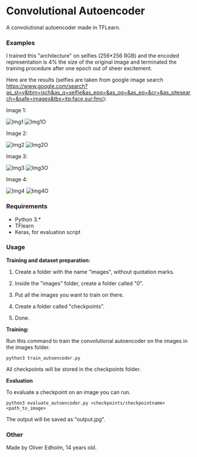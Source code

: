 # Convolutional Autoencoder
A convolutional autoencoder made in TFLearn.

### Examples
I trained this "architecture" on selfies (256*256 RGB) and the encoded representation is 4% the size of the original image and terminated the training procedure after one epoch out of sheer excitement.

Here are the results (selfies are taken from google image search https://www.google.com/search?as_st=y&tbm=isch&as_q=selfie&as_epq=&as_oq=&as_eq=&cr=&as_sitesearch=&safe=images&tbs=itp:face,sur:fmc):

Image 1:

![Img1](https://raw.githubusercontent.com/OliverEdholm/Neural-convolutional-autoencoder/master/inputs/selfie1.jpg)
![Img1O](https://raw.githubusercontent.com/OliverEdholm/Neural-convolutional-autoencoder/master/outputs/selfie1_output.jpg)

Image 2:

![Img2](https://raw.githubusercontent.com/OliverEdholm/Neural-convolutional-autoencoder/master/inputs/selfie2.jpg)
![Img2O](https://raw.githubusercontent.com/OliverEdholm/Neural-convolutional-autoencoder/master/outputs/selfie2_output.jpg)

Image 3:

![Img3](https://raw.githubusercontent.com/OliverEdholm/Neural-convolutional-autoencoder/master/inputs/selfie3.jpg)
![Img3O](https://raw.githubusercontent.com/OliverEdholm/Neural-convolutional-autoencoder/master/outputs/selfie3_output.jpg)

Image 4:

![Img4](https://raw.githubusercontent.com/OliverEdholm/Neural-convolutional-autoencoder/master/inputs/potato.jpg)
![Img4O](https://raw.githubusercontent.com/OliverEdholm/Neural-convolutional-autoencoder/master/outputs/potato_output.jpg)

### Requirements
* Python 3.*
* TFlearn
* Keras, for evaluation script

### Usage
**Training and dataset preparation:**

1. Create a folder with the name "images", without quotation marks.

2. Inside the "images" folder, create a folder called "0".

3. Put all the images you want to train on there.

4. Create a folder called "checkpoints".

5. Done.

**Training:**

Run this command to train the convolutional autoencoder on the images in the images folder.
```
python3 train_autoencoder.py
```
All checkpoints will be stored in the checkpoints folder.

**Evaluation**

To evaluate a checkpoint on an image you can run.
```
python3 evaluate_autoencoder.py <checkpoints/checkpointname> <path_to_image>
```
The output will be saved as "output.jpg".

### Other
Made by Oliver Edholm, 14 years old.
